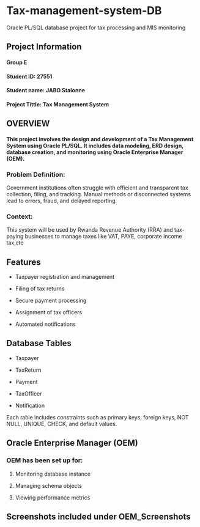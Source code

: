 # Tax-management-system-DB
Oracle PL/SQL database project for tax processing and MIS monitoring
## Project Information
#### Group E
#### Student ID: 27551
#### Student name: JABO Stalonne

#### Project Tittle: Tax Management System

## OVERVIEW
#### This project involves the design and development of a Tax Management System using Oracle PL/SQL. It includes data modeling, ERD design, database creation, and monitoring using Oracle Enterprise Manager (OEM).
### Problem Definition:
Government institutions often struggle with efficient and transparent tax collection, filing, and tracking. Manual methods or disconnected systems lead to errors, fraud, and delayed reporting.

### Context:
This system will be used by Rwanda Revenue Authority (RRA) and tax-paying businesses to manage taxes like VAT, PAYE, corporate income tax,etc
## Features

- Taxpayer registration and management

- Filing of tax returns

- Secure payment processing

- Assignment of tax officers

- Automated notifications
  
## Database Tables

- Taxpayer

- TaxReturn

- Payment

- TaxOfficer

- Notification

Each table includes constraints such as primary keys, foreign keys, NOT NULL, UNIQUE, CHECK, and default values.

## Oracle Enterprise Manager (OEM)

### OEM has been set up for:

1. Monitoring database instance

2. Managing schema objects

3. Viewing performance metrics

## Screenshots included under OEM_Screenshots
